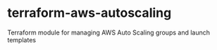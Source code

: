 # terraform-aws-autoscaling
Terraform module for managing AWS Auto Scaling groups and launch templates
